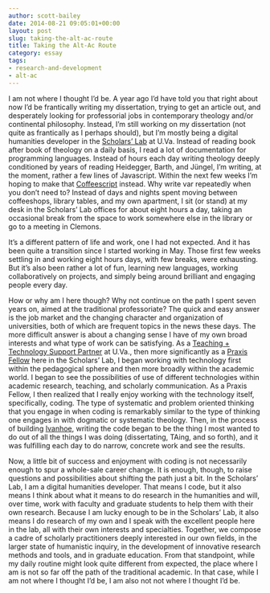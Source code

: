 ```yaml
---
author: scott-bailey
date: 2014-08-21 09:05:01+00:00
layout: post
slug: taking-the-alt-ac-route
title: Taking the Alt-Ac Route
category: essay
tags:
- research-and-development
- alt-ac
---
```


I am not where I thought I’d be. A year ago I’d have told you that right about now I’d be frantically writing my dissertation, trying to get an article out, and desperately looking for professorial jobs in contemporary theology and/or continental philosophy. Instead, I’m still working on my dissertation (not quite as frantically as I perhaps should), but I’m mostly being a digital humanities developer in the [Scholars’ Lab](https://www.scholarslab.org/) at U.Va. Instead of reading book after book of theology on a daily basis, I read a lot of documentation for programming languages. Instead of hours each day writing theology deeply conditioned by years of reading Heidegger, Barth, and Jüngel, I’m writing, at the moment, rather a few lines of Javascript. Within the next few weeks I’m hoping to make that [Coffeescript](http://coffeescript.org/) instead. Why write var repeatedly when you don’t need to? Instead of days and nights spent moving between coffeeshops, library tables, and my own apartment, I sit (or stand) at my desk in the Scholars’ Lab offices for about eight hours a day, taking an occasional break from the space to work somewhere else in the library or go to a meeting in Clemons.

It’s a different pattern of life and work, one I had not expected. And it has been quite a transition since I started working in May. Those first few weeks settling in and working eight hours days, with few breaks, were exhausting. But it’s also been rather a lot of fun, learning new languages, working collaboratively on projects, and simply being around brilliant and engaging people every day.

How or why am I here though? Why not continue on the path I spent seven years on, aimed at the traditional professoriate? The quick and easy answer is the job market and the changing character and organization of universities, both of which are frequent topics in the news these days. The more difficult answer is about a changing sense I have of my own broad interests and what type of work can be satisfying. As a [Teaching + Technology Support Partner](http://tti.virginia.edu/ttsp/) at U.Va., then more significantly as a [Praxis Fellow](https://praxis.scholarslab.org/) here in the Scholars’ Lab, I began working with technology first within the pedagogical sphere and then more broadly within the academic world. I began to see the possibilities of use of different technologies within academic research, teaching, and scholarly communication. As a Praxis Fellow, I then realized that I really enjoy working with the technology itself, specifically, coding. The type of systematic and problem oriented thinking that you engage in when coding is remarkably similar to the type of thinking one engages in with dogmatic or systematic theology. Then, in the process of building [Ivanhoe](http://ivanhoe.scholarslab.org/), writing the code began to be the thing I most wanted to do out of all the things I was doing (dissertating, TAing, and so forth), and it was fulfilling each day to do narrow, concrete work and see the results.

Now, a little bit of success and enjoyment with coding is not necessarily enough to spur a whole-sale career change. It is enough, though, to raise questions and possibilities about shifting the path just a bit. In the Scholars’ Lab, I am a digital humanities developer. That means I code, but it also means I think about what it means to do research in the humanities and will, over time, work with faculty and graduate students to help them with their own research. Because I am lucky enough to be in the Scholars’ Lab, it also means I do research of my own and I speak with the excellent people here in the lab, all with their own interests and specialties. Together, we compose a cadre of scholarly practitioners deeply interested in our own fields, in the larger state of humanistic inquiry, in the development of innovative research methods and tools, and in graduate education. From that standpoint, while my daily routine might look quite different from expected, the place where I am is not so far off the path of the traditional academic. In that case, while I am not where I thought I’d be, I am also not not where I thought I’d be.
